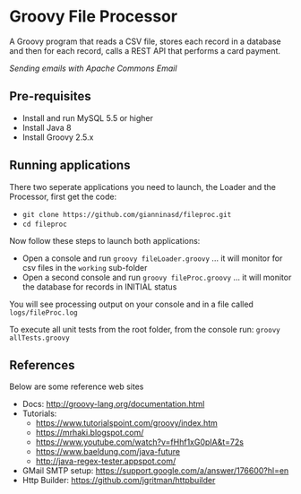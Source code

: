 Groovy File Processor
================
A Groovy program that reads a CSV file, stores each record in a database and then for each record, calls a REST API that performs a card payment.

*Sending emails with Apache Commons Email*

## Pre-requisites
* Install and run MySQL 5.5 or higher
* Install Java 8
* Install Groovy 2.5.x 

## Running applications
There two seperate applications you need to launch, the Loader and the Processor, first get the code:
* `git clone https://github.com/gianninasd/fileproc.git`
* `cd fileproc`

Now follow these steps to launch both applications:
* Open a console and run `groovy fileLoader.groovy` ... it will monitor for csv files in the `working` sub-folder
* Open a second console and run `groovy fileProc.groovy` ... it will monitor the database for records in INITIAL status

You will see processing output on your console and in a file called `logs/fileProc.log`

To execute all unit tests from the root folder, from the console run: `groovy allTests.groovy`

## References
Below are some reference web sites
* Docs: http://groovy-lang.org/documentation.html
* Tutorials:
  * https://www.tutorialspoint.com/groovy/index.htm
  * https://mrhaki.blogspot.com/
  * https://www.youtube.com/watch?v=fHhf1xG0pIA&t=72s
  * https://www.baeldung.com/java-future
  * http://java-regex-tester.appspot.com/
* GMail SMTP setup: https://support.google.com/a/answer/176600?hl=en
* Http Builder: https://github.com/jgritman/httpbuilder
